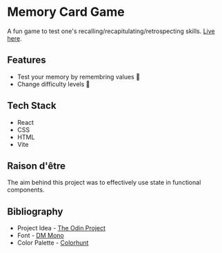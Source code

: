 # Memory Card Game

A fun game to test one's recalling/recapitulating/retrospecting skills. [Live here](https://nirvaanbal.github.io/memory-game/).

## Features

- Test your memory by remembring values 🧠
- Change difficulty levels 🔢

## Tech Stack

- React
- CSS
- HTML
- Vite

## Raison d'être

The aim behind this project was to effectively use state in functional components.

## Bibliography

- Project Idea - [The Odin Project](https://www.theodinproject.com/lessons/node-path-javascript-memory-card)
- Font - [DM Mono](https://fonts.google.com/specimen/DM+Mono?query=DM+Mono)
- Color Palette - [Colorhunt](https://colorhunt.co)
